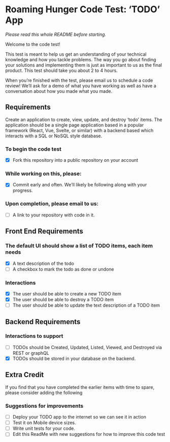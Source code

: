 # Roaming Hunger Code Test: ‘TODO’ App

*Please read this whole README before starting.*

Welcome to the code test! 

This test is meant to help us get an understanding of your technical knowledge and how you tackle problems. The way you go about finding your solutions and implementing them is just as important to us as the final product. This test should take you about 2 to 4 hours.

When you’re finished with the test, please email us to schedule a code review! We’ll ask for a demo of what you have working as well as have a conversation about how you made what you made. 

## Requirements
Create an application to create, view, update, and destroy ‘todo’ items. The application should be a single page application based in a popular framework (React, Vue, Svelte, or similar) with a backend based which interacts with a SQL or NoSQL style database.

### To begin the code test
* [X] Fork this repository into a public repository on your account

### While working on this, please:
* [X] Commit early and often. We'll likely be following along with your progress.

### Upon completion, please email to us:
* [ ] A link to your repository with code in it.

## Front End Requirements

### The default UI should show a list of TODO items, each item needs
* [X] A text description of the todo
* [ ] A checkbox to mark the todo as done or undone

### Interactions
* [X] The user should be able to create a new TODO item
* [X] The user should be able to destroy a TODO item
* [ ] The user should be able to update the text description of a TODO item

## Backend Requirements

### Interactions to support
* [ ] TODOs should be Created, Updated, Listed, Viewed, and Destroyed via REST or graphQL
* [X] TODOs should be stored in your database on the backend. 

## Extra Credit

If you find that you have completed the earlier items with time to spare, please consider adding the following

### Suggestions for improvements
* [ ] Deploy your TODO app to the internet so we can see it in action
* [ ] Test it on Mobile device sizes.
* [ ] Write unit tests for your code.
* [ ] Edit this ReadMe with new suggestions for how to improve this code test
